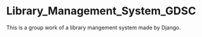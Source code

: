 # Library_Management_System_GDSC
This is a group work of a library mangement system made by Django.
